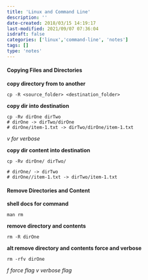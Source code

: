 ```yaml
---
title: 'Linux and Command Line'
description: ''
date-created: 2018/03/15 14:19:17
last-modified: 2021/09/07 07:36:04
isdraft: false
categories: ['linux','command-line', 'notes']
tags: []
type: 'notes'
---
```


#### Copying Files and Directories 

**copy directory from to another**

```shell
cp -R <source_folder> <destination_folder>
```

**copy dir into destination**

```shell
cp -Rv dirOne dirTwo
# dirOne -> dirTwo/dirOne
# dirOne/item-1.txt -> dirTwo/dirOne/item-1.txt
```
*v for verbose* 

**copy dir content into destination**

```shell
cp -Rv dirOne/ dirTwo/

# dirOne/ -> dirTwo
# dirOne//item-1.txt -> dirTwo/item-1.txt
```

#### Remove Directories and Content 

**shell docs for command** 

```shell
man rm
```

**remove directory and contents**

```shell
rm -R dirOne
```

**alt remove directory and contents force and verbose**
```shell
rm -rfv dirOne
```
*f force flag*
*v verbose flag*
